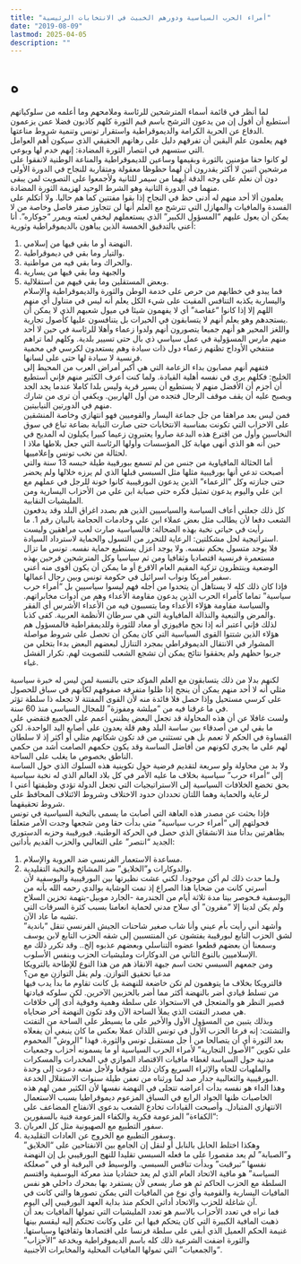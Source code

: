 ```yaml
---
title: "أمراء الحرب السياسية ودورهم الخبيث في الانتخابات الرئيسية"
date: "2019-08-09"
lastmod: 2025-04-05
description: ""
---
```

# **ه**

لما أنظر في قائمة أسماء المترشحين للرئاسة وملامحهم وما أعلمه من سلوكياتهم أستطيع أن أقول إن من يدعون الترشح باسم قيم الثورة كلهم كاذبون فضلا عمن يزعمون الدفاع عن الحرية الكرامة والديموقراطية واستقرار تونس وتنمية شروط مناعتها.  
فهم يعلمون علم اليقين أن تفرقهم دليل على رهانهم الحقيقي الذي سيكون أهم العوامل التي ستسهم في انتصار الثورة المضادة: إنهم خدم لها وبوعي.  
لو كانوا حقا مؤمنين بالثورة وبقيمها وساعين للديموقراطية والمناعة الوطنية لاتفقوا على مرشحين اثنين لا أكثر يقدرون أن لهما حظوظا معقولة ومتقاربة للنجاح في الدورة الأولى دون أن نعلم على وجه الدقة أيهما من سيمر للثانية ولأجمعوا على التصويت لمن يبقى منهما في الدورة الثانية وهو الشرط الوحيد لهزيمة الثورة المضادة.  
يعلمون ألا أحد منهم له أدنى حظ في النجاح إذا بقوا مفتتين كما هم حاليا. ولا أتكلم على الفسدة والمافيات والمهازل التي تترشح مع العلم أنها لن تتجاوز صفر فاصل وخاصة من لا يمكن أن يعول عليهم “المسؤول الكبير” الذي يستعملهم ليخفي لعبته ويمرر “جوكاره”. أنا أعني بالتدقيق الخمسة الذين يباهون بالديموقراطية وثورية:  
1. النهضة أو ما بقي فيها من إسلامي.  
2. والتيار وما بقي في ديموقراطية.  
3. والحراك وما بقي فيه من مواطنية.  
4. والجبهة وما بقي فيها من يسارية  
5. وبعض المستقلين وما بقي فيهم من استقلالية.  
فما يبدو في خطابهم من حرص على خدمة الوطن والثورة والديموقراطية والإسلام واليسارية يكذبه التنافس المقيت على شيء الكل يعلم أنه ليس في متناول أي منهم اللهم إلا إذا كانوا “غفاصة” أي لا يفهمون شيئا في ميول شعبهم الذي لا يمكن أن يستجدهم وهو يعلم أنهم لا يتسابقون في الخيرات بل يتنافسون عليها كأصول تجارية.  
واللغز المحير هو أنهم جميعا يتصورون أنهم ولدوا زعماء وأهلا للرئاسة في حين لا أحد منهم مارس المسؤولية في عمل سياسي ذي بال حتى تسيير بلدية. وكلهم لما تراهم منتفخي الأوداج تظنهم زعماء دول ذات سيادة وهم يستعدون لكرسي في محمية فرنسية لا سيادة لها حتى على لسانها.  
فتفهم أنهم مصابون بداء الزعامة التي هي أكبر أمراض العرب من المحيط إلى الخليج: فكلهم يرى في نفسه أهلية القيادة. ولما كنت أعرف الكثير منهم فإني أستطيع أن أجزم أن الأفضل منهم لا يستطيع أن يسير قرية وليس بلدا كاملا عندما يجد الجد ويصبح عليه أن يقف موقف الرجال فتجده من أول الهاربين. ويكفي أن ترى من شارك منهم في الدورتين النيابيتين.  
فمن ليس بعد مراهقا من جل جماعة اليسار والقوميين فهو انتهازي وخاصة المنشقين على الاحزاب التي تكونت بمناسبة الانتخابات حتى صارت النيابة بضاعة تباع في سوق النخاسين وأول من اقترع هذه البدعة صاروا يعتبرون زعيما كبيرا يكيلون له المديح في حين أنه هو الذي أنهى مهابة كل المؤسسات وأولها الرئاسة التي جعل بلاطها ملاذ ا لحثالة من نخب تونس وإعلامييها.  
أما الحثالة المافياوية من جنس من لم تسمع ببورقيبة طيلة حبسه 13 سنة والتي أصبحت تدعي أنها بورقيبية مثلها مثل السبسي قبلها الذي لم يرزه خلالها ولم يحضر حتى جنازته وكل “الزعماء” الذين يدعون البورقيبية كانوا خونة للرجل في عملهم مع ابن علي واليوم يدعون تمثيل فكره حتى صبابة ابن علي من الأحزاب اليسارية ومن المليشيات النقابية.  
كل ذلك جعلني أعاف السياسة والسياسيين الذين هم بصدد اغراق البلد وقد يدفعون الشعب دفعا لأن يطالب مثل بعض عملاء ابن علي وخادمات الحجامة بالبيان رقم 1. ما رأيت في حياتي نخبة بهذه الضحالة: فالسياسية صارت لعب مراهقين وليست استراتيجية لحل مشكلتين: الرعاية للتحرر من التسول والحماية لاسترداد السيادة.  
فلا يوجد متسول يحكم نفسه. ولا يوجد أعزل يستطيع حماية نفسه. تونس ما تزال مستعمرة فرنسية اقتصاديا وثقافيا ومن ثم سياسيا وكل المترشحين فرحين بهذه الوضعية وينتظرون تزكية المقيم العام الاقرع أو ما يمكن أن يكون أقوى منه أعني سفير أمريكا ونواب اسرائيل في حكومة تونس وبين رجال أعمالها.  
فإذا كان ذلك كله لا يستاهل أن يتحدوا من أجله فهم ليسوا سياسيين بل “أمراء حرب سياسية” تماما كأمراء الحرب الذين يدعون مقاومة الأعداء وهم من أدوات مخابراتهم. والسياسة مقاومة هؤلاء الأعداء وما يتسببون فيه من الأعداء الأشرس أي الفقر والمرض والتبعية والنذالة المافياوية التي هي سرطان الأنظمة العربية. كفى كذبا.  
لذلك فإني اعتبر أنه إذا نجح مافيوزي أو معاد للثورة وللديمقراطية فالمسؤول هم هؤلاء الذين شتتوا القوى السياسية التي كان يمكن أن تحصل على شروط مواصلة المشوار في الانتقال الديموقراطي بمجرد التنازل لبعضهم البعض بدءا بتخلي من جربوا حظهم ولم يحققوا نتائج يمكن أن تشجع الشعب للتصويت لهم. تكرار الفشل غباء.

لكنهم بدلا من ذلك يتسابقون مع العلم المؤكد حتى بالنسبة لمن ليس له خبرة سياسية مثلي أنه لا أحد منهم يمكن أن ينجح إذا ظلوا متفرقة صفوفهم لكأنهم في سباق للحصول على كرسي مستحيل وإذا حصل فلا فائدة منه لأن القوى المفتتة لا تجعله ذا سلطة تؤثر في ما غرقنا فيه من “ميلشة ومفوزة” للمجال السياسي منذ 60 سنة.  
ولست غافلا عن أن هذه المحاولة قد تجعل البعض يظنني أعمم على الجميع فتقضي على ما بقي لي من أصدقاء بين ساسة البلد وهم قلة يعدون على أصابع اليد الواحدة. لكن القساوة في الحكم لا تعمم بل هي تستثني من قد تكون شكاتهم مثلي أو أكثر إذ لا سلطان لهم على ما يجري لكونهم من أفاضل الساسة وقد يكون حكمهم الصامت أشد من حكمي الناطق بخصوص ما يغلب على الساحة.  
ولا بد من محاولة ولو سريعة لتقديم فرضية حول تكوينية هذه السلوك الذي حول الساسة إلى “أمراء حرب” سياسية بخلاف ما عليه الأمر في كل بلاد العالم الذي له نخبة سياسية بحق تخضع الخلافات السياسية إلى الاستراتيجيات التي تجعل الدولة تؤدي وظيفتها أعني ا لرعاية والحماية وهما اللتان تحددان حدود الاختلاف وشروط الائتلاف المحافظ على شروط تحقيقهما.  
فإذا بحثت عن مصدر هذه العاهة التي أصابت ما يسمى بالنخبة السياسية في تونس فحولتهم إلى “أمراء حرب سياسية” متى بدأت حقا ومن شجعها وجدت الأمر متعلقا بظاهرتين بدأتا منذ الانشقاق الذي حصل في الحركة الوطنية. فبورقيبة وحزبه الدستوري الجديد “انتصر” على الثعالبي والحزب القديم بأداتين:  
1. مساعدة الاستعمار الفرنسي ضد العروبة والإسلام.  
2. والدوكارات و”الخلايق” ضد المشائخ والنخبة التقليدية.  
ولـما حدث ذلك لم أكن موجودا. لكني عشت نظيرتها بين البورقيبية واليوسفية لأن أسرتي كانت من ضحايا هذا الصراع إذ تمت الوشاية بوالدي رحمه الله بأنه من اليوسفية فـحوصر بيتا مدة ثلاثة أيام من الجندرمة -الجارد موبيل-بتهمة تخزين السلاح ولم يكن لدينا إلا “مقرون” أي سلاح مدني لحماية انعامنا بسبب كثرة السرقات التي تشبه ما عاد الآن.  
وأشهد أني رأيت بأم عيني وأنا شاب صغير شاحنات الجيش الفرنسي تنقل “باندية” لشق الحزب التابع لبورقيبة يفتشون عن المنتسبين إلى شقه الحزب التابع لابن يوسف وسمعنا أن بعضهم قطعوا عضوه التناسلي وبعضهم عذبوه إلخ.. وقد تكرر ذلك مع الإسلاميين بالنوع الثاني من الدوكارات ومليشيات الحزب وبنفس الأسلوب.  
ومن جمعهم السبسي تحت اسم جبهة الانقاذ هم من هذا النوع للإطاحة بالترويكا مدعيا تحقيق التوازن. ولم يقل التوازن مع من؟  
فالترويكا بخلاف ما يتوهمون لم تكن خاضعة للنهضة بل كانت تقاوم ما بدأ يدب فيها من تسلط قيادي أضر بالنهضة أكثر مما أضر بالحزبين الآخرين. لكن سلوكه قيادتها قصير النظر هو والمتعجل في الاستحواذ على سلطة وهمية وفوقية أدى إلى خلافات هي مصدر التفتت الذي يملأ الساحة الآن وقد تكون النهضة آخر ضحاياه.  
وبذلك يتبين من المسؤول الأول والأخير على ما يسيطر على الساحة من التفتت والتشتت: إنه فرعا الحزب الأول في تونس اللذان عملا بعكس ما كان ينبغي أن يفعلاه بعد الثورة أي أن يتصالحا من أ جل مستقبل تونس والثورة. فهذا “الروش” المحموم على تكوين “الأصول التجارية” لأمراء الحرب السياسية أو ما يسمونه أحزاب وجمعيات مدنية حول السياسة لغطاء مافيات الاقتصاد الموازي في المخدرات والمسكرات والملهيات للجاه والإثراء السريع وكان ذلك متوقعا ولأجل منعه دعوت إلى وحدة البورقيبية والثعالبية جدار صد لما ورثناه من تعفن طيلة سنوات الاستقلال الخدعة.  
وهذا الداء هو نفسه بدأت أعراضه تتجلى في النهضة نفسها لأن الكثير ممن لهم هذه الخاصيات ظنها الجواد الرابع في السباق المزعوم ديموقراطيا بسبب الاستعمال الانتهازي المتبادل. وأصبحت القيادات تخادع الشعب بدعوى الانفتاح المضاعف على “الكفاءة” المزعومة فكرية والكفاء المزعومة فنية بالسفورين:  
1. سفور التطبيع مع الصهيونية مثل كل العربان.  
2. وسفور التطبيع مع الخروج عن العادات التقليدية.  
وهكذا اختلط الحابل بالنابل أو لنقل إن الجامع بين الانفتاحين على “الخلايق” و”الصبابة” لم يعد مقصورا على ما فعله السبسي تقليدا للنهج البورقيبي بل إن النهضة نفسها “تبرقبت” وبدأت تنافس السبسي. والوسيط في البرقبة أو في “صعلكة السياسة” هو مافية الاتحاد العام الذي لم يعد حشاديا منذ معركة اليوسفية واقتسم السلطة مع الحزب الحاكم ثم هو صار يسعى لأن يستفرد بها بمحرك داخلي هو نفس المافيات اليسارية والقومية وأي نوع من المافيات التي يمكن تصورها والتي كانت في آن شاغلة للحزب والاتحاد أداتي الحكم منذ بداية العهد البورقيبي إلى اليوم.  
فما نراه في تعدد الأحزاب بالاسم هو تعدد المليشيات التي تمولها المافيات بعد أن ذهبت المافية الكبيرة التي كان يتحكم فيها ابن على وكانت تحتكم إليه ليقسم بينها غنيمة الحكم العميل الذي أبقى على سلطة فرنسا على اقتصادها وثقافتها وسياستها. والثورة اضفت الشرعية ذلك كله باسم الديموقراطية وبخدعة “الأحزاب” “والجمعيات” التي تمولها المافيات المحلية والمخابرات الأجنبية.

###
